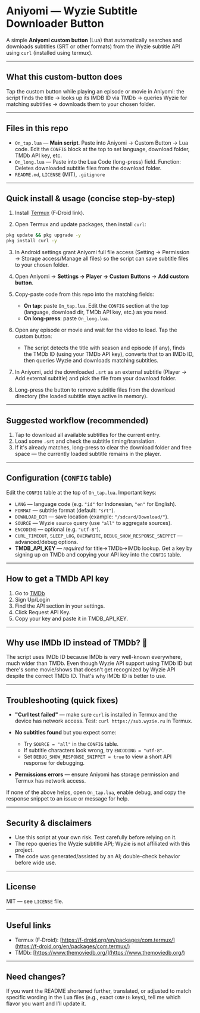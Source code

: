 # Aniyomi — Wyzie Subtitle Downloader Button

A simple **Aniyomi custom button** (Lua) that automatically searches and downloads subtitles (SRT or other formats) from the Wyzie subtitle API using `curl` (installed using termux).

---

## What this custom-button does

Tap the custom button while playing an episode or movie in Aniyomi: the script finds the title → looks up its IMDB ID via TMDb → queries Wyzie for matching subtitles → downloads them to your chosen folder.

---

## Files in this repo

* `On_tap.lua` — **Main script**. Paste into Aniyomi → Custom Button → Lua code. Edit the `CONFIG` block at the top to set language, download folder, TMDb API key, etc.
* `On_long.lua` — Paste into the Lua Code (long-press) field. Function: Deletes downloaded subtitle files from the download folder.
* `README.md`, `LICENSE` (MIT), `.gitignore`

---

## Quick install & usage (concise step-by-step)

1. Install [Termux]([https://f-droid.org/en/packages/com.termux/](https://f-droid.org/en/packages/com.termux/)) (F‑Droid link).

2. Open Termux and update packages, then install `curl`:

```bash
pkg update && pkg upgrade -y
pkg install curl -y
```

3. In Android settings grant Aniyomi full file access (Setting → Permission → Storage access/Manage all files) so the script can save subtitle files to your chosen folder.

4. Open Aniyomi → **Settings → Player → Custom Buttons** → **Add custom button**.

5. Copy-paste code from this repo into the matching fields:

   * **On tap**: paste `On_tap.lua`. Edit the `CONFIG` section at the top (language, download dir, TMDb API key, etc.) as you need.
   * **On long-press**: paste `On_long.lua`.

6. Open any episode or movie and wait for the video to load. Tap the custom button:

   * The script detects the title with season and episode (if any), finds the TMDb ID (using your TMDb API key), converts that to an IMDb ID, then queries Wyzie and downloads matching subtitles.

7. In Aniyomi, add the downloaded `.srt` as an external subtitle (Player → Add external subtitle) and pick the file from your download folder.

8. Long-press the button to remove subtitle files from the download directory (the loaded subtitle stays active in memory).

---

## Suggested workflow (recommended)

1. Tap to download all available subtitles for the current entry.
2. Load some `.srt` and check the subtitle timing/translation.
3. If it's already matches, long-press to clear the download folder and free space — the currently loaded subtitle remains in the player.

---

## Configuration (`CONFIG` table)

Edit the `CONFIG` table at the top of `On_tap.lua`. Important keys:

* `LANG` — language code (e.g. `"id"` for Indonesian, `"en"` for English).
* `FORMAT` — subtitle format (default: `"srt"`).
* `DOWNLOAD_DIR` — save location (example: `"/sdcard/Download/"`).
* `SOURCE` — Wyzie `source` query (use `"all"` to aggregate sources).
* `ENCODING` — optional (e.g. `"utf-8"`).
* `CURL_TIMEOUT`, `SLEEP_LOG`, `OVERWRITE`, `DEBUG_SHOW_RESPONSE_SNIPPET` — advanced/debug options.
* **TMDB\_API\_KEY** — *required* for title→TMDb→IMDb lookup. Get a key by signing up on TMDb and copying your API key into the `CONFIG` table.

---

## How to get a TMDb API key
1. Go to [TMDb](https://themoviedb.org)
2. Sign Up/Login
3. Find the API section in your settings.
4. Click Request API Key.
5. Copy your key and paste it in TMDB_API_KEY.

---

## Why use IMDb ID instead of TMDb? 🎥
The script uses IMDb ID because IMDb is very well-known everywhere, much wider than TMDb. Even though Wyzie API support using TMDb ID but there's some movie/shows that doesn't get recognized by Wyzie API despite the correct TMDb ID. That's why IMDb ID is better to use.

---

## Troubleshooting (quick fixes)

* **"Curl test failed"** — make sure `curl` is installed in Termux and the device has network access. Test: `curl https://sub.wyzie.ru` in Termux.
* **No subtitles found** but you expect some:

  * Try `SOURCE = "all"` in the `CONFIG` table.
  * If subtitle characters look wrong, try `ENCODING = "utf-8"`.
  * Set `DEBUG_SHOW_RESPONSE_SNIPPET = true` to view a short API response for debugging.
* **Permissions errors** — ensure Aniyomi has storage permission and Termux has network access.

If none of the above helps, open `On_tap.lua`, enable debug, and copy the response snippet to an issue or message for help.

---

## Security & disclaimers

* Use this script at your own risk. Test carefully before relying on it.
* The repo queries the Wyzie subtitle API; Wyzie is not affiliated with this project.
* The code was generated/assisted by an AI; double-check behavior before wide use.

---

## License

MIT — see `LICENSE` file.

---

## Useful links

* Termux (F‑Droid): [https://f-droid.org/en/packages/com.termux/](https://f-droid.org/en/packages/com.termux/)
* TMDb: [https://www.themoviedb.org/](https://www.themoviedb.org/)

---

## Need changes?

If you want the README shortened further, translated, or adjusted to match specific wording in the Lua files (e.g., exact `CONFIG` keys), tell me which flavor you want and I’ll update it.
